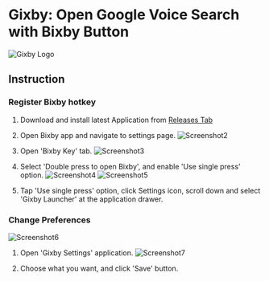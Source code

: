 # Gixby: Open Google Voice Search with Bixby Button

![Gixby Logo](https://github.com/kyujin-cho/AssistantOpener/blob/master/app/src/main/res/mipmap-xxxhdpi/ic_launcher.png?raw=true)

## Instruction

### Register Bixby hotkey

1. Download and install latest Application from [Releases Tab](https://github.com/kyujin-cho/AssistantOpener/releases)
2. Open Bixby app and navigate to settings page.
   ![Screenshot2](https://github.com/kyujin-cho/AssistantOpener/blob/master/screenshots/2.jpg?raw=true)

3. Open 'Bixby Key' tab.
   ![Screenshot3](https://github.com/kyujin-cho/AssistantOpener/blob/master/screenshots/3.jpg?raw=true)
4. Select 'Double press to open Bixby', and enable 'Use single press' option.
   ![Screenshot4](https://github.com/kyujin-cho/AssistantOpener/blob/master/screenshots/4.jpg?raw=true)
   ![Screenshot5](https://github.com/kyujin-cho/AssistantOpener/blob/master/screenshots/5.jpg?raw=true)
5. Tap 'Use single press' option, click Settings icon, scroll down and select 'Gixby Launcher' at the application drawer.

### Change Preferences

![Screenshot6](https://github.com/kyujin-cho/AssistantOpener/blob/master/screenshots/6.jpg?raw=true)

1. Open 'Gixby Settings' application.
   ![Screenshot7](https://github.com/kyujin-cho/AssistantOpener/blob/master/screenshots/7.jpg?raw=true)

2. Choose what you want, and click 'Save' button.
